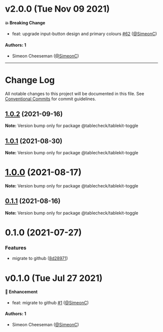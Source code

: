# v2.0.0 (Tue Nov 09 2021)

#### 💥 Breaking Change

- feat: upgrade input-button design and primary colours [#62](https://github.com/tablecheck/tablekit/pull/62) ([@SimeonC](https://github.com/SimeonC))

#### Authors: 1

- Simeon Cheeseman ([@SimeonC](https://github.com/SimeonC))

---

# Change Log

All notable changes to this project will be documented in this file.
See [Conventional Commits](https://conventionalcommits.org) for commit guidelines.

## [1.0.2](https://github.com/tablecheck/tablekit/compare/@tablecheck/tablekit-toggle@1.0.1...@tablecheck/tablekit-toggle@1.0.2) (2021-09-16)

**Note:** Version bump only for package @tablecheck/tablekit-toggle





## [1.0.1](https://github.com/tablecheck/tablekit/compare/@tablecheck/tablekit-toggle@1.0.0...@tablecheck/tablekit-toggle@1.0.1) (2021-08-30)

**Note:** Version bump only for package @tablecheck/tablekit-toggle





# [1.0.0](https://github.com/tablecheck/tablekit/compare/@tablecheck/tablekit-toggle@0.1.1...@tablecheck/tablekit-toggle@1.0.0) (2021-08-17)

**Note:** Version bump only for package @tablecheck/tablekit-toggle





## [0.1.1](https://github.com/tablecheck/tablekit/compare/@tablecheck/tablekit-toggle@0.1.0...@tablecheck/tablekit-toggle@0.1.1) (2021-08-16)

**Note:** Version bump only for package @tablecheck/tablekit-toggle





# 0.1.0 (2021-07-27)


### Features

* migrate to github ([8d28971](https://github.com/tablecheck/tablekit/commit/8d28971175010fcb2a3cd9c48a749e7af1bdc9f9))





# v0.1.0 (Tue Jul 27 2021)

#### 🚀 Enhancement

- feat: migrate to github [#1](https://github.com/tablecheck/tablekit/pull/1) ([@SimeonC](https://github.com/SimeonC))

#### Authors: 1

- Simeon Cheeseman ([@SimeonC](https://github.com/SimeonC))
